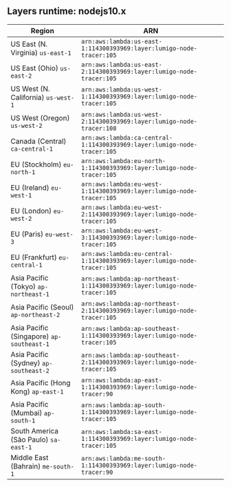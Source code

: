 Layers runtime: nodejs10.x
----
| Region | ARN |
| --- | --- |
|US East (N. Virginia)  `us-east-1`|`arn:aws:lambda:us-east-1:114300393969:layer:lumigo-node-tracer:105`|
|US East (Ohio)  `us-east-2`|`arn:aws:lambda:us-east-2:114300393969:layer:lumigo-node-tracer:105`|
|US West (N. California)  `us-west-1`|`arn:aws:lambda:us-west-1:114300393969:layer:lumigo-node-tracer:105`|
|US West (Oregon)  `us-west-2`|`arn:aws:lambda:us-west-2:114300393969:layer:lumigo-node-tracer:108`|
|Canada (Central)  `ca-central-1`|`arn:aws:lambda:ca-central-1:114300393969:layer:lumigo-node-tracer:105`|
|EU (Stockholm)  `eu-north-1`|`arn:aws:lambda:eu-north-1:114300393969:layer:lumigo-node-tracer:105`|
|EU (Ireland)  `eu-west-1`|`arn:aws:lambda:eu-west-1:114300393969:layer:lumigo-node-tracer:105`|
|EU (London)  `eu-west-2`|`arn:aws:lambda:eu-west-2:114300393969:layer:lumigo-node-tracer:105`|
|EU (Paris)  `eu-west-3`|`arn:aws:lambda:eu-west-3:114300393969:layer:lumigo-node-tracer:105`|
|EU (Frankfurt)  `eu-central-1`|`arn:aws:lambda:eu-central-1:114300393969:layer:lumigo-node-tracer:105`|
|Asia Pacific (Tokyo)  `ap-northeast-1`|`arn:aws:lambda:ap-northeast-1:114300393969:layer:lumigo-node-tracer:105`|
|Asia Pacific (Seoul)  `ap-northeast-2`|`arn:aws:lambda:ap-northeast-2:114300393969:layer:lumigo-node-tracer:105`|
|Asia Pacific (Singapore)  `ap-southeast-1`|`arn:aws:lambda:ap-southeast-1:114300393969:layer:lumigo-node-tracer:105`|
|Asia Pacific (Sydney)  `ap-southeast-2`|`arn:aws:lambda:ap-southeast-2:114300393969:layer:lumigo-node-tracer:105`|
|Asia Pacific (Hong Kong)  `ap-east-1`|`arn:aws:lambda:ap-east-1:114300393969:layer:lumigo-node-tracer:90`|
|Asia Pacific (Mumbai)  `ap-south-1`|`arn:aws:lambda:ap-south-1:114300393969:layer:lumigo-node-tracer:105`|
|South America (São Paulo)  `sa-east-1`|`arn:aws:lambda:sa-east-1:114300393969:layer:lumigo-node-tracer:105`|
|Middle East (Bahrain)  `me-south-1`|`arn:aws:lambda:me-south-1:114300393969:layer:lumigo-node-tracer:90`|
